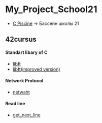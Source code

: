 # My_Project_School21


* [C Piscine](https://github.com/ifanzilka/Piscine-42-21School-) -> Бассейн школы 21
## 42cursus
#### Standart libary of C 
 * [libft](https://github.com/ifanzilka/42libft)
 * [libft(improved version)](https://github.com/ifanzilka/libft)
#### Network Protocol
* [netwaht](https://github.com/ifanzilka/netwhat)
#### Read line
* [get_next_line](https://github.com/ifanzilka/get_next_line)
